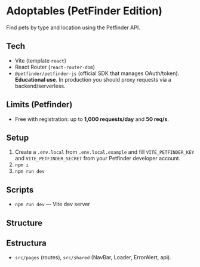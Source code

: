 # Adoptables (PetFinder Edition)

Find pets by type and location using the Petfinder API.

## Tech

- Vite (template `react`)
- React Router (`react-router-dom`)
- `@petfinder/petfinder-js` (official SDK that manages OAuth/token). **Educational use**. In production you should proxy requests via a backend/serverless.

## Limits (Petfinder)

- Free with registration: up to **1,000 requests/day** and **50 req/s**.

## Setup

1. Create a `.env.local` from `.env.local.example` and fill `VITE_PETFINDER_KEY` and `VITE_PETFINDER_SECRET` from your Petfinder developer account.
2. `npm i`
3. `npm run dev`

## Scripts

- `npm run dev` — Vite dev server

## Structure

## Estructura

- `src/pages` (routes), `src/shared` (NavBar, Loader, ErrorAlert, api).
